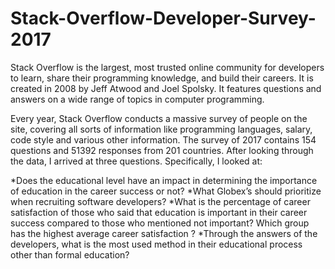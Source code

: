 # Stack-Overflow-Developer-Survey-2017

Stack Overflow is the largest, most trusted online community for developers to learn, share​ ​their programming ​knowledge, and build their careers. It is created in 2008 by Jeff Atwood and Joel Spolsky. It features questions and answers on a wide range of topics in computer programming.

Every year, Stack Overflow conducts a massive survey of people on the site, covering all sorts of information like programming languages, salary, code style and various other information. The survey of 2017 contains 154 questions and 51392 responses from 201 countries.
After looking through the data, I arrived at three questions. Specifically, I looked at:

*Does the educational level have an impact in determining the importance of education in the career success or not?
*What Globex’s should prioritize when recruiting software developers?
*What is the percentage of career satisfaction of those who said that education is important in their career success compared to those who mentioned not important? Which group has the highest average career satisfaction ?
*Through the answers of the developers, what is the most used method in their educational process other than formal education?

